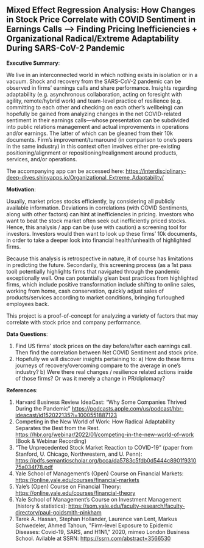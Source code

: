 ## Mixed Effect Regression Analysis: How Changes in Stock Price Correlate with COVID Sentiment in Earnings Calls --> Finding Pricing Inefficiencies + Organizational Radical/Extreme Adaptability During SARS-CoV-2 Pandemic

**Executive Summary**:

We live in an interconnected world in which nothing exists in isolation or in a vacuum. Shock and recovery from the SARS-CoV-2 pandemic can be observed in firms’ earnings calls and share performance. Insights regarding adaptability (e.g. asynchronous collaboration, acting on foresight with agility, remote/hybrid work) and team-level practice of resilience (e.g. committing to each other and checking on each other’s wellbeing) can hopefully be gained from analyzing changes in the net COVID-related sentiment in their earnings calls—whose presentation can be subdivided into public relations management and actual improvements in operations and/or earnings. The latter of which can be gleaned from their 10k documents. Firm’s improvement/turnaround (in comparison to one’s peers in the same industry) in this context often involves either pre-existing positioning/alignment or repositioning/realignment around products, services, and/or operations. 

The accompanying app can be accessed here:
https://interdisciplinary-deep-dives.shinyapps.io/Organizational_Extreme_Adaptability/


**Motivation**:

Usually, market prices stocks efficiently, by considering all publicly available information. Deviations in correlations (with COVID Sentiments, along with other factors) can hint at inefficiencies in pricing. Investors who want to beat the stock market often seek out inefficiently priced stocks. Hence, this analysis / app can be (use with caution) a screening tool for investors. Investors would then want to look up these firms’ 10k documents, in order to take a deeper look into financial health/unhealth of highlighted firms. 

Because this analysis is retrospective in nature, it of course has limitations in predicting the future. Secondarily, this screening process (as a 1st pass tool) potentially highlights firms that navigated through the pandemic exceptionally well. One can potentially glean best practices from highlighted firms, which include positive transformation include shifting to online sales, working from home, cash conservation, quickly adjust sales of products/services according to market conditions, bringing furloughed employees back.

This project is a proof-of-concept for analyzing a variety of factors that may correlate with stock price and company performance. 




**Data Questions**:
1)	Find US firms' stock prices on the day before/after each earnings call. Then find the correlation between Net COVID Sentiment and stock price.
2)	Hopefully we will discover insights pertaining to: 
  a)	How do these firms journeys of recovery/overcoming compare to the average in one’s industry?
  b)	Were there real changes / resilience related actions inside of those firms? Or was it merely a change in PR/diplomacy?

**References**:
1) Harvard Business Review IdeaCast: “Why Some Companies Thrived During the Pandemic” https://podcasts.apple.com/us/podcast/hbr-ideacast/id152022135?i=1000551887123 
2) Competing in the New World of Work: How Radical Adaptability Separates the Best from the Rest. https://hbr.org/webinar/2022/01/competing-in-the-new-world-of-work (Book & Webinar Recording)
3) “The Unprecedented Stock Market Reaction to COVID-19” (paper from Stanford, U. Chicago, Northwestern, and U. Penn): https://pdfs.semanticscholar.org/bcca/da5783c5fdb0d5444c8901f931075a034f78.pdf 
4) Yale School of Management’s (Open) Course on Financial Markets: https://online.yale.edu/courses/financial-markets
5) Yale’s (Open) Course on Financial Theory: https://online.yale.edu/courses/financial-theory
6) Yale School of Management’s Course on Investment Management (history & statistics): https://som.yale.edu/faculty-research/faculty-directory/paul-goldsmith-pinkham
7) Tarek A. Hassan, Stephan Hollander, Laurence van Lent, Markus Schwedeler, Ahmed Tahoun, "Firm-level Exposure to Epidemic Diseases: Covid-19, SARS, and H1N1," 2020, mimeo London Business School. Avilable at SSRN: https://ssrn.com/abstract=3566530 
